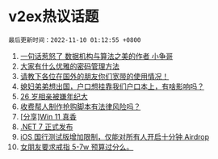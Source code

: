 # v2ex热议话题

`最后更新时间：2022-11-10 01:12:55 +0800`

1. [一句话惹怒了 数据机构与算法之美的作者 小争哥](https://www.v2ex.com/t/893803)
1. [大家有什么优雅的密码管理方法](https://www.v2ex.com/t/893857)
1. [请教下各位在国外的朋友你们宽带的使用情况！](https://www.v2ex.com/t/893786)
1. [媳妇弟弟想出国，户口想挂靠我们户口本上，有啥影响吗？](https://www.v2ex.com/t/893805)
1. [26 岁相亲被嫌年纪大](https://www.v2ex.com/t/893863)
1. [收费帮人制作抢购脚本有法律风险吗？](https://www.v2ex.com/t/893724)
1. [[分享]Win 11 真香](https://www.v2ex.com/t/893847)
1. [.NET 7 正式发布](https://www.v2ex.com/t/893739)
1. [iOS 国行测试版增加限制，仅能对所有人开启十分钟 Airdrop](https://www.v2ex.com/t/893929)
1. [女朋友要求戒指 5-7w 预算过分么。](https://www.v2ex.com/t/893975)

